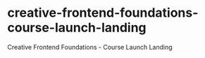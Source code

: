 # creative-frontend-foundations-course-launch-landing
Creative Frontend Foundations - Course Launch Landing
